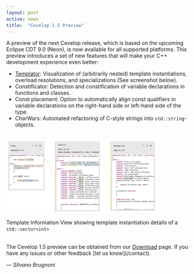 ```yaml
---
layout: post
active: news
title:  "Cevelop 1.5 Preview"
---
```

A preview of the next Cevelop release, which is based on the upcoming Eclipse CDT 9.0 (Neon), is now available for all supported platforms. This preview introduces a set of new features that will make your C++ development experience even better:

* <a href="/features/#templator">Templator</a>: Visualization of (arbitrarily nested) template instantiations, overload resolutions, and specializations (See screenshot below).
* Constificator: Detection and constification of variable declarations in functions and classes.
* Const placement: Option to automatically align const qualifiers in variable declarations on the right-hand side or left-hand side of the type.
* CharWars: Automated refactoring of C-style strings into <code>std::string</code>-objects.

<br/>

<img src="/img/templator-vector.png" class="img-responsive center-block" style="width:80%" alt="Template Instantiation Example">
<p class="img-caption">Template Information View showing template instantiation details of a <code>std::vector&lt;int&gt;</code> </p>

<br/>
The Cevelop 1.5 preview can be obtained from our <a href='/download/'>Download</a> page. If you have any issues or other feedback [let us know](/contact).

<p class="pull-right">
  <em>&mdash; Silvano Brugnoni</em>
</p>
